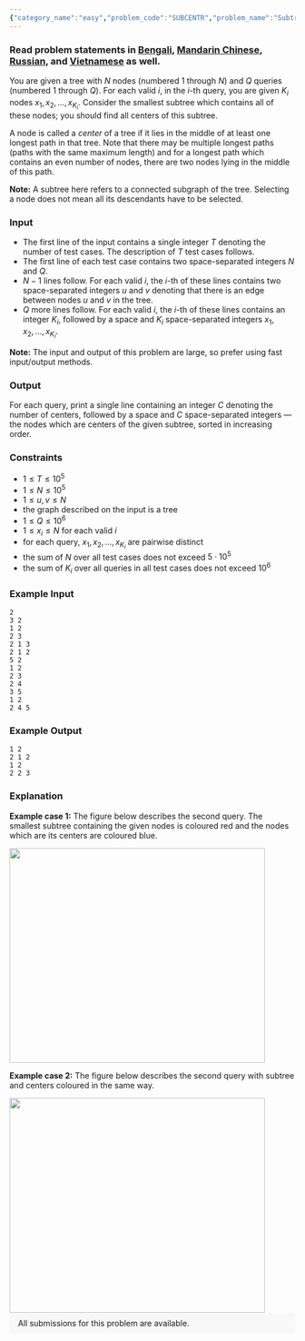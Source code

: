 ```yaml
---
{"category_name":"easy","problem_code":"SUBCENTR","problem_name":"Subtree Center","problemComponents":{"constraints":"","constraintsState":false,"subtasks":"","subtasksState":false,"inputFormat":"","inputFormatState":false,"outputFormat":"","outputFormatState":false,"sampleTestCases":{"0":{"id":1,"input":"2\n3 2\n1 2\n2 3\n2 1 3\n2 1 2\n5 2\n1 2\n2 3\n2 4\n3 5\n1 2\n2 4 5","output":"1 2\n2 1 2\n1 2\n2 2 3","explanation":"**Example case 1:** The figure below describes the second query. The smallest subtree containing the given nodes is coloured red and the nodes which are its centers are coloured blue.\n\n\u003Cimg src=\u0022https://s3.amazonaws.com/codechef_shared/download/Images/DAANISH/2.png\u0022 width=\u0022450\u0022 height=\u0022378\u0022 /\u003E\n\n**Example case 2:** The figure below describes the second query with subtree and centers coloured in the same way.\n\n\u003Cimg src=\u0022https://s3.amazonaws.com/codechef_shared/download/Images/DAANISH/1.png\u0022 width=\u0022450\u0022 height=\u0022378\u0022 /\u003E","isDeleted":false}}},"video_editorial_url":"https://youtu.be/NCiqFEgFAC8","languages_supported":{"0":"CPP14","1":"C","2":"JAVA","3":"PYTH 3.6","4":"CPP17","5":"PYTH","6":"PYP3","7":"CS2","8":"ADA","9":"PYPY","10":"TEXT","11":"PAS fpc","12":"NODEJS","13":"RUBY","14":"PHP","15":"GO","16":"HASK","17":"TCL","18":"PERL","19":"SCALA","20":"LUA","21":"kotlin","22":"BASH","23":"JS","24":"LISP sbcl","25":"rust","26":"PAS gpc","27":"BF","28":"CLOJ","29":"R","30":"D","31":"CAML","32":"FORT","33":"ASM","34":"swift","35":"FS","36":"WSPC","37":"LISP clisp","38":"SQL","39":"SCM guile","40":"PERL6","41":"ERL","42":"CLPS","43":"ICK","44":"NICE","45":"PRLG","46":"ICON","47":"COB","48":"SCM chicken","49":"PIKE","50":"SCM qobi","51":"ST","52":"SQLQ","53":"NEM"},"max_timelimit":1.5,"source_sizelimit":50000,"problem_author":"daanish_adm","problem_tester":"","date_added":"13-05-2021","tags":{"0":"daanish_adm","1":"easy","2":"lowest","3":"start4"},"problem_difficulty_level":"Easy-Medium","best_tag":"Lowest Common Ancestor","editorial_url":"https://discuss.codechef.com/problems/SUBCENTR","time":{"view_start_date":1622381400,"submit_start_date":1622381400,"visible_start_date":1622381400,"end_date":1735669800},"is_direct_submittable":false,"problemDiscussURL":"https://discuss.codechef.com/search?q=SUBCENTR","is_proctored":false,"visitedContests":{},"layout":"problem"}
---
```

### Read problem statements in [Bengali](https://www.codechef.com/download/translated/START4/bengali/SUBCENTR.pdf), [Mandarin Chinese](https://www.codechef.com/download/translated/START4/mandarin/SUBCENTR.pdf), [Russian](https://www.codechef.com/download/translated/START4/russian/SUBCENTR.pdf), and [Vietnamese](https://www.codechef.com/download/translated/START4/vietnamese/SUBCENTR.pdf) as well.

You are given a tree with $N$ nodes (numbered $1$ through $N$) and $Q$ queries (numbered $1$ through $Q$). For each valid $i$, in the $i$-th query, you are given $K_i$ nodes $x_1, x_2, \ldots, x_{K_i}$. Consider the smallest subtree which contains all of these nodes; you should find all centers of this subtree.

A node is called a *center* of a tree if it lies in the middle of at least one longest path in that tree. Note that there may be multiple longest paths (paths with the same maximum length) and for a longest path which contains an even number of nodes, there are two nodes lying in the middle of this path.

**Note:** A subtree here refers to a connected subgraph of the tree. Selecting a node does not mean all its descendants have to be selected.

### Input
- The first line of the input contains a single integer $T$ denoting the number of test cases. The description of $T$ test cases follows.
- The first line of each test case contains two space-separated integers $N$ and $Q$.
- $N-1$ lines follow. For each valid $i$, the $i$-th of these lines contains two space-separated integers $u$ and $v$ denoting that there is an edge between nodes $u$ and $v$ in the tree.
- $Q$ more lines follow. For each valid $i$, the $i$-th of these lines contains an integer $K_i$, followed by a space and $K_i$ space-separated integers $x_1, x_2, \ldots, x_{K_i}$.

**Note:** The input and output of this problem are large, so prefer using fast input/output methods.

### Output
For each query, print a single line containing an integer $C$ denoting the number of centers, followed by a space and $C$ space-separated integers — the nodes which are centers of the given subtree, sorted in increasing order.

### Constraints
- $1 \le T \le 10^5$
- $1 \leq N \leq 10^5$
- $1 \leq u, v \leq N$
- the graph described on the input is a tree
- $1 \le Q \le 10^6$
- $1 \leq x_i \leq N$ for each valid $i$
- for each query, $x_1, x_2, \ldots, x_{K_i}$ are pairwise distinct
- the sum of $N$ over all test cases does not exceed $5 \cdot 10^5$
- the sum of $K_i$ over all queries in all test cases does not exceed $10^6$

### Example Input
```
2
3 2
1 2
2 3
2 1 3
2 1 2
5 2
1 2
2 3
2 4
3 5
1 2
2 4 5
```

### Example Output
```
1 2
2 1 2
1 2
2 2 3
```
	
### Explanation
**Example case 1:** The figure below describes the second query. The smallest subtree containing the given nodes is coloured red and the nodes which are its centers are coloured blue.

<img src="https://s3.amazonaws.com/codechef_shared/download/Images/DAANISH/2.png" width="450" height="378" />

**Example case 2:** The figure below describes the second query with subtree and centers coloured in the same way.

<img src="https://s3.amazonaws.com/codechef_shared/download/Images/DAANISH/1.png" width="450" height="378" />

<aside style='background: #f8f8f8;padding: 10px 15px;'><div>All submissions for this problem are available.</div></aside>